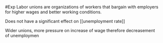 #Exp 
Labor unions are organizations of workers that bargain with employers for higher wages and better working conditions.

Does not have a significant effect on [[unemployment rate]]

Wider unions, more pressure on increase of wage therefore decreasement of unemploymen